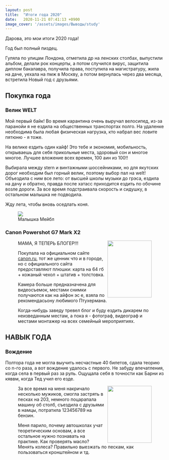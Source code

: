```yaml
---
layout: post
title:  "Итоги года 2020"
date:   2020-11-21 07:41:13 +0900
image_cover: '/assets/images/Выводы/study'
---
```


Дарова, это мои итоги 2020 года! 

Год был полный пиздец.

Гуляла по улицам Лондона, отметила др на ленских столбах, выпустили альбом, делали рок концерты, а потом случился вирус, защитила диплом бакалавра, получила права, поступила на магистратуру, жила на даче, уехала на пмж в Москву, а потом вернулась через два месяца, встретила Новый год с друзьями.

## Покупка года

### Велик WELT

Мой первый байк! Во время карантина очень выручал велосипед, из-за паранойи я не ездила на общественных транспортах полго. На удаленке необходима была любая физическая нагрузка, кто набрал вес ловите пятюню - я тоже.  

На велике ездить один кайф! Это тебе и экономия, мобильность, открываешь для себя прикольные места, здоровый сон и многое многое. Лучшее вложение всех времен, 100 аин из 100!!

Выбирала между stern и винтажными шоссейниками, но для якутских дорог необходим  был горный велик, поэтому выбор пал на welt! Объездила с ним все лето: от высшей школы музыки до грэса, ездила на дачу и обратно, правда после хатасс приходится ездить по обочине возле дороги. За все время подстраивала скорость и сидушку, в остальном малышка не подводила. 

Жду лета, чтобы вновь оседлать коня.

<figure>
  <img src="{{ site.url }}/assets/images/Выводы/byce.jpg" data-action="zoom" />
  <figcaption>Малышка Мейбл</figcaption>
</figure>

### Canon Powershot G7 Mark X2

<figure>
  <img src="{{ site.url }}/assets/images/Выводы/camera.jpg" align="right" width="140" height="180" />

МАМА, Я ТЕПЕРЬ БЛОГЕР!!!

Покупала на официальном сайте [canon.ru](http://canon.ru), тот же ценник что и в городе, но с официального сайта предоставляют плюшки: карта на 64 гб + кожаный чехол + штатив + толстовка.

Камера больше предназначена для видеосъемок, местами снимки получаются как на айфон эс е, взяла по рекомендасьону любимого Птухермана.

Когда-нибудь заведу тревел блог и буду ездить дикарем по неизведанным местам, а пока я - фотограф, видеограф и местами монтажер на всех семейный мероприятиях.
</figure>

## НАВЫК ГОДА 

### Вождение

Полтора года не могла выучить несчастные 40 билетов, сдала теорию со n-го раза, а вот вождение удалось с первого. Не забуду впечатления, когда села в первый раз за руль. Ощущала себя в точности как Барни из кяввм, когда Тед учил его езде.

<figure>
  <img src="{{ site.url }}/assets/images/Выводы/fale.jpg" align="right" width="140" height="180" />
  
За все время на меня накричало несколько мужиков, смогла застрять в песках на 203, немного поцарапала машину об столб, съездила с друзьями в намцы, потратила 123456789 на бензин. 

Меня парило, почему автошколах учат теоретическим основам, а все остальное нужно познавать на практике. Как проверять масло? Менять колеса? Правильно выезжать по пескам, как пользоваться кронштейном и тд.

</figure>
